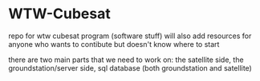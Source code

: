 # WTW-Cubesat
repo for wtw cubesat program (software stuff)
will also add resources for anyone who wants to contibute but doesn't know where to start

there are two main parts that we need to work on:
  the satellite side, 
  the groundstation/server side, 
  sql database (both groundstation and satellite)


  
